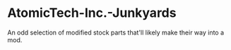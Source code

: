 # AtomicTech-Inc.-Junkyards
An odd selection of modified stock parts that'll likely make their way into a mod.
